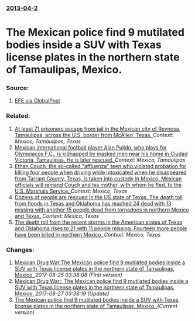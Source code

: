 ### [2013-04-2](/news/2013/04/2/index.md)

# The Mexican police find 9 mutilated bodies inside a SUV with Texas license plates in the northern state of Tamaulipas, Mexico. 




### Source:

1. [EFE via GlobalPost](http://www.globalpost.com/dispatch/news/agencia-efe/130402/police-find-9-bodies-inside-suv-northeast-mexico)

### Related:

1. [At least 71 prisoners escape from jail in the Mexican city of Reynosa, Tamaulipas, across the U.S. border from McAllen, Texas. ](/news/2010/09/10/at-least-71-prisoners-escape-from-jail-in-the-mexican-city-of-reynosa-tamaulipas-across-the-u-s-border-from-mcallen-texas.md) _Context: Mexico, Tamaulipas, Texas_
2. [Mexican international football player Alan Pulido, who plays for Olympiacos F.C., is kidnapped by masked men near his home in Ciudad Victoria, Tamaulipas. He is later rescued. ](/news/2016/05/29/mexican-international-football-player-alan-pulido-who-plays-for-olympiacos-f-c-is-kidnapped-by-masked-men-near-his-home-in-ciudad-victori.md) _Context: Mexico, Tamaulipas_
3. [Ethan Couch, the so-called "affluenza" teen who violated probation for killing four people when driving while intoxicated when he disappeared from Tarrant County, Texas, is taken into custody in Mexico. Mexican officials will remand Couch and his mother, with whom he fled, to the U.S. Marshals Service. ](/news/2015/12/29/ethan-couch-the-so-called-aaffluenzaa-teen-who-violated-probation-for-killing-four-people-when-driving-while-intoxicated-when-he-disapp.md) _Context: Mexico, Texas_
4. [Dozens of people are rescued in the US state of Texas. The death toll from floods in Texas and Oklahoma has reached 24 dead with 13 missing with another 15 people dead from tornadoes in northern Mexico and Texas. ](/news/2015/05/29/dozens-of-people-are-rescued-in-the-us-state-of-texas-the-death-toll-from-floods-in-texas-and-oklahoma-has-reached-24-dead-with-13-missing.md) _Context: Mexico, Texas_
5. [The death toll from the recent storms in the American states of Texas and Oklahoma rises to 21 with 11 people missing. Fourteen more people have been killed in northern Mexico. ](/news/2015/05/28/the-death-toll-from-the-recent-storms-in-the-american-states-of-texas-and-oklahoma-rises-to-21-with-11-people-missing-fourteen-more-people.md) _Context: Mexico, Texas_

### Changes:

1. [Mexican Drug War:The Mexican police find 9 mutilated bodies inside a SUV with Texas license plates in the northern state of Tamaulipas, Mexico. ](/news/2013/04/2/mexican-drug-war-pthe-mexican-police-find-9-mutilated-bodies-inside-a-suv-with-texas-license-plates-in-the-northern-state-of-tamaulipas-mex.md) _2017-08-25 03:38:08 (First version)_
2. [Mexican Drug War:: The Mexican police find 9 mutilated bodies inside a SUV with Texas license plates in the northern state of Tamaulipas, Mexico. ](/news/2013/04/2/mexican-drug-war-the-mexican-police-find-9-mutilated-bodies-inside-a-suv-with-texas-license-plates-in-the-northern-state-of-tamaulipas-me.md) _2017-08-27 03:38:19 (Update)_
2. [The Mexican police find 9 mutilated bodies inside a SUV with Texas license plates in the northern state of Tamaulipas, Mexico. ](/news/2013/04/2/the-mexican-police-find-9-mutilated-bodies-inside-a-suv-with-texas-license-plates-in-the-northern-state-of-tamaulipas-mexico.md) _(Current version)_
